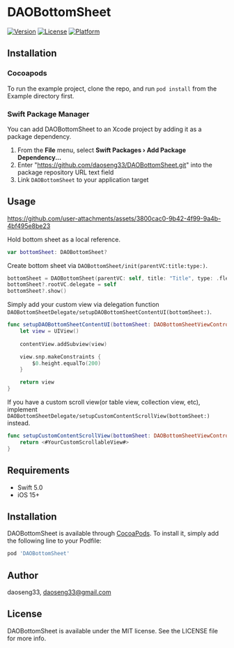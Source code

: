 # DAOBottomSheet

[![Version](https://img.shields.io/cocoapods/v/DAOBottomSheet.svg?style=flat)](https://cocoapods.org/pods/DAOBottomSheet)
[![License](https://img.shields.io/cocoapods/l/DAOBottomSheet.svg?style=flat)](https://cocoapods.org/pods/DAOBottomSheet)
[![Platform](https://img.shields.io/cocoapods/p/DAOBottomSheet.svg?style=flat)](https://cocoapods.org/pods/DAOBottomSheet)

## Installation
### Cocoapods
To run the example project, clone the repo, and run `pod install` from the Example directory first.

### Swift Package Manager

You can add DAOBottomSheet to an Xcode project by adding it as a package dependency.

1. From the **File** menu, select **Swift Packages › Add Package Dependency...**
2. Enter "https://github.com/daoseng33/DAOBottomSheet.git" into the package repository URL text field
3. Link `DAOBottomSheet` to your application target

## Usage
https://github.com/user-attachments/assets/3800cac0-9b42-4f99-9a4b-4bf495e8be23

Hold bottom sheet as a local reference.

```swift
var bottomSheet: DAOBottomSheet?
```

Create bottom sheet via ``DAOBottomSheet/init(parentVC:title:type:)``.

```swift
bottomSheet = DAOBottomSheet(parentVC: self, title: "Title", type: .flexible)
bottomSheet?.rootVC.delegate = self
bottomSheet?.show()
```

Simply add your custom view via delegation function ``DAOBottomSheetDelegate/setupDAOBottomSheetContentUI(bottomSheet:)``.

```swift
func setupDAOBottomSheetContentUI(bottomSheet: DAOBottomSheetViewController) -> UIView? {
    let view = UIView()
    
    contentView.addSubview(view)

    view.snp.makeConstraints {
        $0.height.equalTo(200)
    }

    return view
}
```

If you have a custom scroll view(or table view, collection view, etc), implement ``DAOBottomSheetDelegate/setupCustomContentScrollView(bottomSheet:)`` instead.

```swift
func setupCustomContentScrollView(bottomSheet: DAOBottomSheetViewController) -> UIScrollView? {
    return <#YourCustomScrollableView#>
}

```

## Requirements

- Swift 5.0
- iOS 15+

## Installation

DAOBottomSheet is available through [CocoaPods](https://cocoapods.org). To install
it, simply add the following line to your Podfile:

```ruby
pod 'DAOBottomSheet'
```

## Author

daoseng33, daoseng33@gmail.com

## License

DAOBottomSheet is available under the MIT license. See the LICENSE file for more info.
